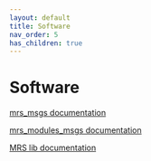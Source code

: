 ```yaml
---
layout: default
title: Software
nav_order: 5
has_children: true
---
```


# Software

[mrs_msgs documentation](https://ctu-mrs.github.io/mrs_msgs/)

[mrs_modules_msgs documentation](https://ctu-mrs.github.io/mrs_modules_msgs/)

[MRS lib documentation](https://ctu-mrs.github.io/mrs_lib/)
